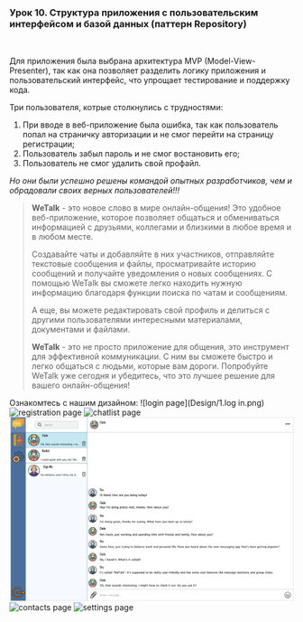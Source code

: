 ### Урок 10. Структура приложения с пользовательским интерфейсом и базой данных (паттерн Repository)
<br/>
<p>Для приложения была выбрана архитектура MVP (Model-View-Presenter), так как она позволяет разделить логику 
приложения и пользовательский интерфейс, что упрощает тестирование и поддержку кода.</p>

Три пользователя, котрые столкнулись с трудностями:
<ol>
    <li>При вводе в веб-приложение была ошибка, так как пользователь попал на страничку 
авторизации и не смог перейти на страницу регистрации;</li>
    <li>Пользователь забыл пароль и не смог востановить его;</li>
    <li>Пользователь не смог удалить свой профайл.</li>
</ol>
<em>Но они были успешно решены командой опытных разработчиков, чем и обрадовали своих верных пользователей!!!</em>


><strong>WeTalk</strong> - это новое слово в мире онлайн-общения! Это удобное веб-приложение, которое позволяет общаться и обмениваться информацией с друзьями, коллегами и близкими в любое время и в любом месте.
>
>Создавайте чаты и добавляйте в них участников, отправляйте текстовые сообщения и файлы, просматривайте историю сообщений и получайте уведомления о новых сообщениях. С помощью WeTalk вы сможете легко находить нужную информацию благодаря функции поиска по чатам и сообщениям.
>
>А еще, вы можете редактировать свой профиль и делиться с другими пользователями интересными материалами, документами и файлами.
>
><strong>WeTalk</strong> - это не просто приложение для общения, это инструмент для эффективной коммуникации. С ним вы сможете быстро и легко общаться с людьми, которые вам дороги. Попробуйте WeTalk уже сегодня и убедитесь, что это лучшее решение для вашего онлайн-общения!

Ознакомтесь с нашим дизайном:
![login page](Design/1.log in.png)
![registration page](Design/2.registration.png)
![chatlist page](Design/3.chatlist.png)
![message page](Design/4.chat_messages.png)
![contacts page](Design/5.contacts.png)
![settings page](Design/6.settings.png)
